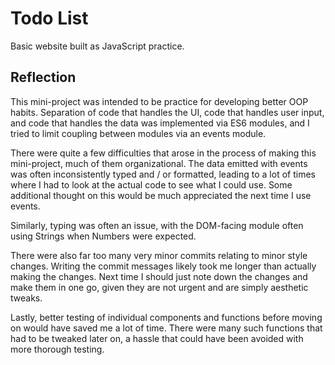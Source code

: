 # Todo List

Basic website built as JavaScript practice.

## Reflection

This mini-project was intended to be practice for developing better OOP habits. Separation of code that handles the UI,
code that handles user input, and code that handles the data was implemented via ES6 modules, and I tried to limit
coupling between modules via an events module.

There were quite a few difficulties that arose in the process of making this mini-project, much of them organizational.
The data emitted with events was often inconsistently typed and / or formatted, leading to a lot of times where I had to
look at the actual code to see what I could use. Some additional thought on this would be much appreciated the
next time I use events.

Similarly, typing was often an issue, with the DOM-facing module often using Strings when Numbers were expected.

There were also far too many very minor commits relating to minor style changes. Writing the commit messages
likely took me longer than actually making the changes. Next time I should just note down the changes
and make them in one go, given they are not urgent and are simply aesthetic tweaks.

Lastly, better testing of individual components and functions before moving on would have saved me
a lot of time. There were many such functions that had to be tweaked later on, a hassle that
could have been avoided with more thorough testing.
